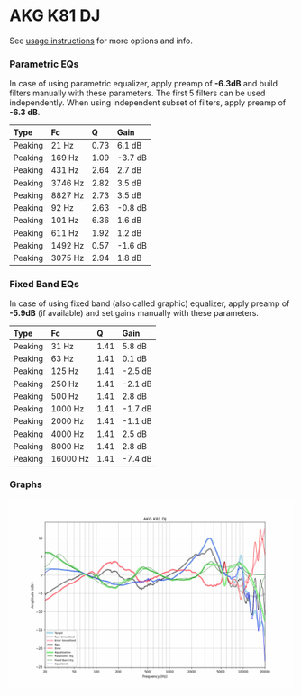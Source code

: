 # AKG K81 DJ
See [usage instructions](https://github.com/jaakkopasanen/AutoEq#usage) for more options and info.

### Parametric EQs
In case of using parametric equalizer, apply preamp of **-6.3dB** and build filters manually
with these parameters. The first 5 filters can be used independently.
When using independent subset of filters, apply preamp of **-6.3 dB**.

| Type    | Fc      |    Q | Gain    |
|:--------|:--------|:-----|:--------|
| Peaking | 21 Hz   | 0.73 | 6.1 dB  |
| Peaking | 169 Hz  | 1.09 | -3.7 dB |
| Peaking | 431 Hz  | 2.64 | 2.7 dB  |
| Peaking | 3746 Hz | 2.82 | 3.5 dB  |
| Peaking | 8827 Hz | 2.73 | 3.5 dB  |
| Peaking | 92 Hz   | 2.63 | -0.8 dB |
| Peaking | 101 Hz  | 6.36 | 1.6 dB  |
| Peaking | 611 Hz  | 1.92 | 1.2 dB  |
| Peaking | 1492 Hz | 0.57 | -1.6 dB |
| Peaking | 3075 Hz | 2.94 | 1.8 dB  |

### Fixed Band EQs
In case of using fixed band (also called graphic) equalizer, apply preamp of **-5.9dB**
(if available) and set gains manually with these parameters.

| Type    | Fc       |    Q | Gain    |
|:--------|:---------|:-----|:--------|
| Peaking | 31 Hz    | 1.41 | 5.8 dB  |
| Peaking | 63 Hz    | 1.41 | 0.1 dB  |
| Peaking | 125 Hz   | 1.41 | -2.5 dB |
| Peaking | 250 Hz   | 1.41 | -2.1 dB |
| Peaking | 500 Hz   | 1.41 | 2.8 dB  |
| Peaking | 1000 Hz  | 1.41 | -1.7 dB |
| Peaking | 2000 Hz  | 1.41 | -1.1 dB |
| Peaking | 4000 Hz  | 1.41 | 2.5 dB  |
| Peaking | 8000 Hz  | 1.41 | 2.8 dB  |
| Peaking | 16000 Hz | 1.41 | -7.4 dB |

### Graphs
![](./AKG%20K81%20DJ.png)